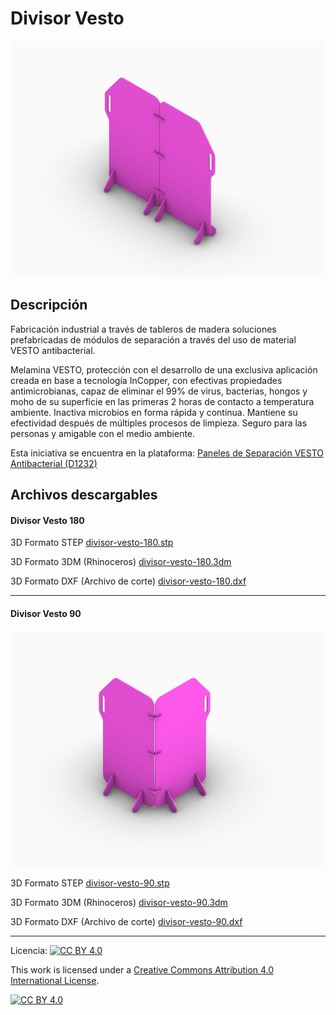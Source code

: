 # Divisor Vesto

![Divisor Vesto](/divisor-vesto/images/divisor-vesto-180-1.jpg)

## Descripción

Fabricación industrial a través de tableros de madera soluciones prefabricadas de módulos de separación a través del uso de material VESTO antibacterial. 

Melamina VESTO, protección con el desarrollo de una exclusiva aplicación creada en base a tecnología InCopper, con efectivas propiedades antimicrobianas, capaz de eliminar el 99% de virus, bacterias, hongos y moho de su superficie en las primeras 2 horas de contacto a temperatura ambiente. Inactiva microbios en forma rápida y continua. Mantiene su efectividad después de múltiples procesos de limpieza. Seguro para las personas y amigable con el medio ambiente.

Esta iniciativa se encuentra en la plataforma:
[Paneles de Separación VESTO Antibacterial (D1232)](https://arauco.brightidea.com/D1232)


## Archivos descargables
#### Divisor Vesto 180

3D Formato STEP 
[divisor-vesto-180.stp](https://github.com/josemagr95/covid-innovarauco/raw/master/divisor-vesto/cad/step/divisor-vesto-180.stp)

3D Formato 3DM (Rhinoceros) 
[divisor-vesto-180.3dm](https://github.com/josemagr95/covid-innovarauco/raw/master/divisor-vesto/cad/3dm/divisor-vesto-180.3dm)

3D Formato DXF (Archivo de corte) 
[divisor-vesto-180.dxf](https://github.com/josemagr95/covid-innovarauco/raw/master/divisor-vesto/cad/dxf/divisor-vesto-180.dxf)

<!-- Ficha técnica (Archivo PDF) 
[divisor-vesto-180.pdf](https://github.com/josemagr95/covid-innovarauco/raw/master/divisor-vesto/docs/divisor-vesto-180.pdf)   -->

***

#### Divisor Vesto 90

![Divisor Vesto](/divisor-vesto/images/divisor-vesto-90-1.jpg)

3D Formato STEP 
[divisor-vesto-90.stp](https://github.com/josemagr95/covid-innovarauco/raw/master/divisor-vesto/cad/step/divisor-vesto-90.stp)

3D Formato 3DM (Rhinoceros) 
[divisor-vesto-90.3dm](https://github.com/josemagr95/covid-innovarauco/raw/master/divisor-vesto/cad/3dm/divisor-vesto-90.3dm)

3D Formato DXF (Archivo de corte) 
[divisor-vesto-90.dxf](https://github.com/josemagr95/covid-innovarauco/raw/master/divisor-vesto/cad/dxf/divisor-vesto-90.dxf)

<!-- Ficha técnica (Archivo PDF) 
[divisor-vesto-90.pdf](https://github.com/josemagr95/covid-innovarauco/raw/master/divisor-vesto/docs/divisor-vesto-90.pdf)   -->

***

Licencia: [![CC BY 4.0][cc-by-shield]][cc-by]

This work is licensed under a [Creative Commons Attribution 4.0 International
License][cc-by].

[![CC BY 4.0][cc-by-image]][cc-by]

[cc-by]: http://creativecommons.org/licenses/by/4.0/
[cc-by-image]: https://i.creativecommons.org/l/by/4.0/88x31.png
[cc-by-shield]: https://img.shields.io/badge/License-CC%20BY%204.0-lightgrey.svg